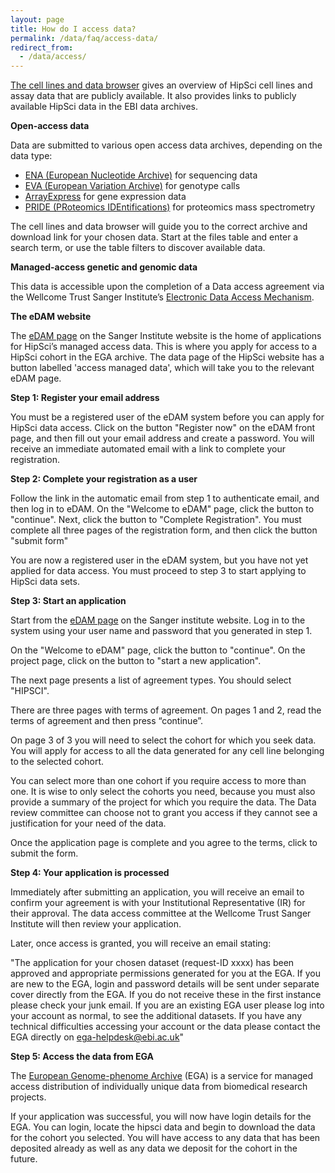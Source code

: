```yaml
---
layout: page
title: How do I access data?
permalink: /data/faq/access-data/
redirect_from:
  - /data/access/
---
```


[The cell lines and data browser](http://www.hipsci.org/lines/#/lines) gives an overview of HipSci cell lines and assay data that are publicly available. It also provides links to publicly available HipSci data in the EBI data archives.

**Open-access data**

Data are submitted to various open access data archives, depending on the data type:

* [ENA (European Nucleotide Archive)](http://www.ebi.ac.uk/ena) for sequencing data
* [EVA (European Variation Archive)](http://www.ebi.ac.uk/eva) for genotype calls
* [ArrayExpress](http://www.ebi.ac.uk/arrayexpress) for gene expression data
* [PRIDE (PRoteomics IDEntifications)](http://www.ebi.ac.uk/pride) for proteomics mass spectrometry

The cell lines and data browser will guide you to the correct archive and download link for your chosen data.  Start at the files table and enter a search term, or use the table filters to discover available data.

**Managed-access genetic and genomic data**

This data is accessible upon the completion of a Data access agreement via the Wellcome Trust Sanger Institute’s [Electronic Data Access Mechanism](https://www.sanger.ac.uk/legal/DAA/MasterController).

**The eDAM website**

The [eDAM page](https://www.sanger.ac.uk/legal/DAA/MasterController) on the Sanger Institute website is the home of applications for HipSci’s managed access data. This is where you apply for access to a HipSci cohort in the EGA archive. The data page of the HipSci website has a button labelled 'access managed data', which will take you to the relevant eDAM page.

**Step 1: Register your email address**

You must be a registered user of the eDAM system before you can apply for HipSci data access. Click on the button "Register now" on the eDAM front page, and then fill out your email address and create a password. You will receive an immediate automated email with a link to complete your registration.

**Step 2: Complete your registration as a user**

Follow the link in the automatic email from step 1 to authenticate email, and then log in to eDAM. On the "Welcome to eDAM" page, click the button to "continue".  Next, click the button to "Complete Registration".  You must complete all three pages of the registration form, and then click the button "submit form"

You are now a registered user in the eDAM system, but you have not yet applied for data access.  You must proceed to step 3 to start applying to HipSci data sets.

**Step 3: Start an application**

Start from the [eDAM page](https://www.sanger.ac.uk/legal/DAA/MasterController) on the Sanger institute website. Log in to the system using your user name and password that you generated in step 1.

On the "Welcome to eDAM" page, click the button to "continue".  On the project page, click on the button to "start a new application".

The next page presents a list of agreement types. You should select "HIPSCI".

There are three pages with terms of agreement.  On pages 1 and 2, read the terms of agreement and then press “continue”.

On page 3 of 3 you will need to select the cohort for which you seek data. You will apply for access to all the data generated for any cell line belonging to the selected cohort.

You can select more than one cohort if you require access to more than one. It is wise to only select the cohorts you need, because you must also provide a summary of the project for which you require the data. The Data review committee can choose not to grant you access if they cannot see a justification for your need of the data.

Once the application page is complete and you agree to the terms, click to submit the form.

**Step 4: Your application is processed**

Immediately after submitting an application, you will receive an email to confirm your agreement is with your Institutional Representative (IR) for their approval. The data access committee at the Wellcome Trust Sanger Institute will then review your application.

Later, once access is granted, you will receive an email stating:

"The application for your chosen dataset (request-ID xxxx) has been approved and appropriate permissions generated for you at the EGA. If you are new to the EGA, login and password details will be sent under separate cover directly from the EGA. If you do not receive these in the first instance please check your junk email. If you are an existing EGA user please log into your account as normal, to see the additional datasets. If you have any technical difficulties accessing your account or the data please contact the EGA directly on ega-helpdesk@ebi.ac.uk"

**Step 5: Access the data from EGA**

The [European Genome-phenome Archive](https://ega-archive.org/non-compat.php) (EGA) is a service for managed access distribution of individually unique data from biomedical research projects.

If your application was successful, you will now have login details for the EGA. You can login, locate the hipsci data and begin to download the data for the cohort you selected. You will have access to any data that has been deposited already as well as any data we deposit for the cohort in the future.
